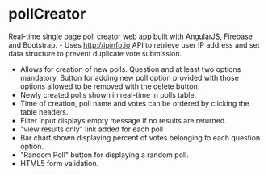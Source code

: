 # pollCreator
Real-time single page poll creator web app built with AngularJS, Firebase and Bootstrap.
	- Uses http://ipinfo.io API to retrieve user IP address and set data structure to prevent duplicate vote submission.
 - Allows for creation of new polls. Question and at least two options mandatory. Button for adding new poll option provided with those options allowed to be removed with the delete button.
- Newly created polls shown in real-time in polls table.
- Time of creation, poll name and votes can be ordered by clicking the table headers.
- Filter input displays empty message if no results are returned.
- "view results only" link added for each poll
- Bar chart shown displaying percent of votes belonging to each question option.
- "Random Poll" button for displaying a random poll.
- HTML5 form validation.
